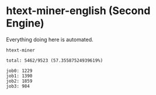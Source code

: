 # htext-miner-english (Second Engine)

Everything doing here is automated.

```
htext-miner

total: 5462/9523 (57.35587524939619%)

job0: 1229
job1: 1390
job2: 1859
job3: 984
```
